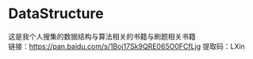 # DataStructure
这是我个人搜集的数据结构与算法相关的书籍与刷题相关书籍<br>
链接：https://pan.baidu.com/s/1Boj17Sk9QRE065O0FCfLjg 
提取码：LXin 

